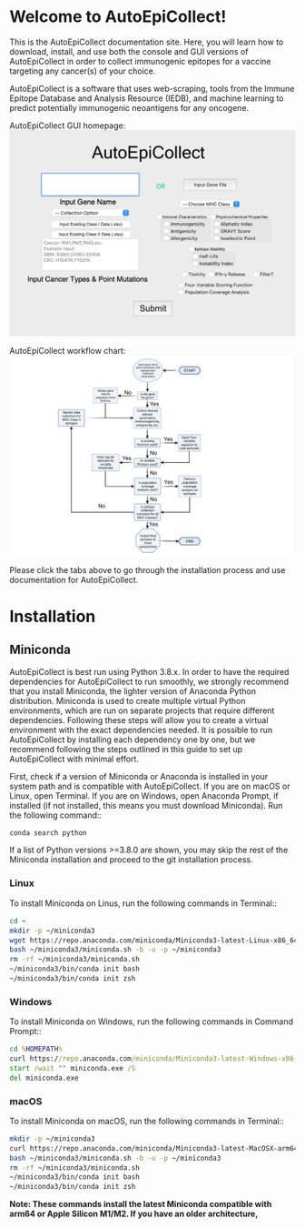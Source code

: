 # Welcome to AutoEpiCollect!
This is the AutoEpiCollect documentation site. Here, you will learn how to download, install, and use both the 
console and GUI versions of AutoEpiCollect in order to collect immunogenic epitopes for a vaccine 
targeting any cancer(s) of your choice. 

AutoEpiCollect is a software that uses web-scraping, tools from the Immune Epitope Database and Analysis Resource 
(IEDB), and machine learning to predict potentially immunogenic neoantigens for any oncogene. 

AutoEpiCollect GUI homepage:
![GUI for AutoEpiCollect](GUI-home.png)

AutoEpiCollect workflow chart:
![Logic workflow for AutoEpiCollect program](workflow-chart.png)

Please click the tabs above to go through the installation process and use documentation for AutoEpiCollect.

# Installation
## Miniconda
AutoEpiCollect is best run using Python 3.8.x. In order to have the required dependencies for AutoEpiCollect to run 
smoothly, we strongly recommend that you install Miniconda, the lighter version of Anaconda Python distribution. 
Miniconda is used to create multiple virtual Python environments, which are run on separate projects that 
require different dependencies. Following these steps will allow you to create a virtual environment with the 
exact dependencies needed. It is possible to run AutoEpiCollect by installing each dependency one by one, but we 
recommend following the steps outlined in this guide to set up AutoEpiCollect with minimal effort. 

First, check if a version of Miniconda or Anaconda is installed in your system path and is compatible with 
AutoEpiCollect. If you are on macOS or Linux, open Terminal. If you are on Windows, open Anaconda Prompt, if 
installed (if not installed, this means you must download Miniconda). Run the following command::

```bash
conda search python
```
If a list of Python versions >=3.8.0 are shown, you may skip the rest of the Miniconda installation and 
proceed to the git installation process.

### Linux
To install Miniconda on Linus, run the following commands in Terminal::
```bash
cd ~
mkdir -p ~/miniconda3
wget https://repo.anaconda.com/miniconda/Miniconda3-latest-Linux-x86_64.sh -O ~/miniconda3/miniconda.sh
bash ~/miniconda3/miniconda.sh -b -u -p ~/miniconda3
rm -rf ~/miniconda3/miniconda.sh
~/miniconda3/bin/conda init bash
~/miniconda3/bin/conda init zsh
```
### Windows
To install Miniconda on Windows, run the following commands in Command Prompt::
```cmd
cd %HOMEPATH%
curl https://repo.anaconda.com/miniconda/Miniconda3-latest-Windows-x86_64.exe -o miniconda.exe
start /wait "" miniconda.exe /S
del miniconda.exe
```
### macOS
To install Miniconda on macOS, run the following commands in Terminal::
```bash
mkdir -p ~/miniconda3
curl https://repo.anaconda.com/miniconda/Miniconda3-latest-MacOSX-arm64.sh -o ~/miniconda3/miniconda.sh
bash ~/miniconda3/miniconda.sh -b -u -p ~/miniconda3
rm -rf ~/miniconda3/miniconda.sh
~/miniconda3/bin/conda init bash
~/miniconda3/bin/conda init zsh
```
**Note: These commands install the latest Miniconda compatible with arm64 or Apple Silicon M1/M2. If 
you have an older architecture,**
